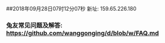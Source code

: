 ##2018年09月28日07时12分07秒 新址: 159.65.226.180
### 兔友常见问题及解答: https://github.com/wanggonging/d/blob/w/FAQ.md
